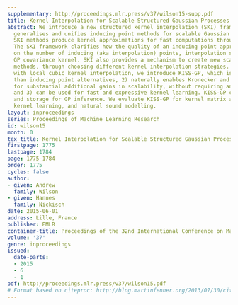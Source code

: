 ```yaml
---
supplementary: http://proceedings.mlr.press/v37/wilson15-supp.pdf
title: Kernel Interpolation for Scalable Structured Gaussian Processes (KISS-GP)
abstract: We introduce a new structured kernel interpolation (SKI) framework, which
  generalises and unifies inducing point methods for scalable Gaussian processes (GPs).
  SKI methods produce kernel approximations for fast computations through kernel interpolation.
  The SKI framework clarifies how the quality of an inducing point approach depends
  on the number of inducing (aka interpolation) points, interpolation strategy, and
  GP covariance kernel. SKI also provides a mechanism to create new scalable kernel
  methods, through choosing different kernel interpolation strategies. Using SKI,
  with local cubic kernel interpolation, we introduce KISS-GP, which is 1) more scalable
  than inducing point alternatives, 2) naturally enables Kronecker and Toeplitz algebra
  for substantial additional gains in scalability, without requiring any grid data,
  and 3) can be used for fast and expressive kernel learning. KISS-GP costs O(n) time
  and storage for GP inference. We evaluate KISS-GP for kernel matrix approximation,
  kernel learning, and natural sound modelling.
layout: inproceedings
series: Proceedings of Machine Learning Research
id: wilson15
month: 0
tex_title: Kernel Interpolation for Scalable Structured Gaussian Processes (KISS-GP)
firstpage: 1775
lastpage: 1784
page: 1775-1784
order: 1775
cycles: false
author:
- given: Andrew
  family: Wilson
- given: Hannes
  family: Nickisch
date: 2015-06-01
address: Lille, France
publisher: PMLR
container-title: Proceedings of the 32nd International Conference on Machine Learning
volume: '37'
genre: inproceedings
issued:
  date-parts:
  - 2015
  - 6
  - 1
pdf: http://proceedings.mlr.press/v37/wilson15.pdf
# Format based on citeproc: http://blog.martinfenner.org/2013/07/30/citeproc-yaml-for-bibliographies/
---
```

